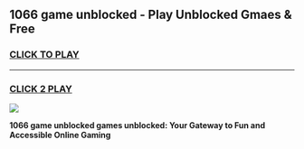
## 1066 game unblocked - Play Unblocked Gmaes & Free
<h3>
<a href="https://news.freeplayer.one?title=1066_game_unblocked&ref=23F">CLICK TO PLAY</a></h3>
<hr>

<h3>
<a href="https://news.freeplayer.one?title=1066_game_unblocked&ref=23F">CLICK 2 PLAY</a>
  
</h3>

<a href="https://news.freeplayer.one?title=1066_game_unblocked&ref=23F/"><img src="https://clearcache.store/games.png"></a>


**1066 game unblocked games unblocked: Your Gateway to Fun and Accessible Online Gaming**
